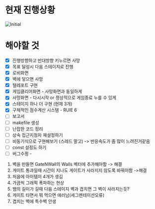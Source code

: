 # 현재 진행상황
![Initial](https://user-images.githubusercontent.com/65711566/122396977-7ab96c80-cfb3-11eb-98f7-eb6f9a04a290.png)

# 해야할 것

 - [x]  진행방향하고 반대방향 키누르면 사망
 - [x]  목표 달성시 다음 스테이지로 진행
 - [x]  로비화면 
 - [x]  벽에 닿으면 사망
 - [x]  텔레포트 구현 
 - [x]  게임클리어화면 - 사망화면과 동일하게
 - [x]  사망화면 - 다시시작 or 정상적으로 게임종료 누를 수 있게 
 - [x]  스테이지 하나 더 구현 (현재 3개)
 - [x]  구체적인 점수계산 시스템 - RUlE 6 
 - [ ]  보고서
 - [ ]  makefile 생성 
 - [ ]  난잡한 코드 정리
 - [ ]  상속 접근지정자 재설정하기
 - [ ]  비동기식으로 구현해보기 (스레드 말고) -> 반응속도가 좀 많이 느려진거같음
 - [ ]  const 설정도 하기
 - [ ]  버그수정 - 
 1. 벽을 만들면 GateNWall의 Walls 벡터에 추가해야함 -> 해결
 2. 게이트 통과일때 시간이 지나도 게이트가 사라지지 않도록 바꿔야함 ->해결
 3. 처음에 아이템이 4개가 생김
 4. 가끔씩 그래픽 폭파하는 현상   
 5. 뱀의 길이가 길때 다음 스테이지 벽과 겹치면 그 벽이 사라지는듯? 
 6. 게이트 타면서 뭐 먹으면 에러남(세그멘테이션오류)
 7. 겹치는 벽에 특수벽 안생

 
